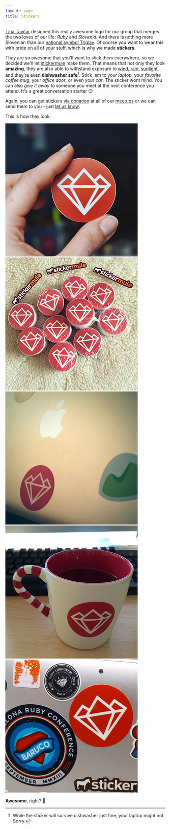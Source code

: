 ```yaml
---
layout: page
title: Stickers
---
```


[Tina Tavčar](http://www.tinatavcar.com/) designed this really awesome logo for our group that merges the two loves of our life: *Ruby* and *Slovenia*. And there is nothing more Slovenian than our [national symbol Triglav](http://en.wikipedia.org/wiki/Triglav#National_symbol). Of course you want to wear this with pride on all of your stuff, which is why we made **stickers**.

They are so awesome that you'll want to stick them everywhere, so we decided we'll let [stickermule](http://www.stickermule.com/unlock?ref_id=0576840701) make them. That means that not only they look **amazing**, they are also able to withstand exposure to [wind, rain, sunlight, and they're even **dishwasher safe**](http://fast.wistia.net/embed/iframe/knj2iwmum4?autoPlay=true)[^1]. Stick 'em to your *laptop*, your *favorite coffee mug*, your *office door*, or even your *car*. The sticker wont mind. You can also *give it away* to someone you meet at the next conference you attend. It's a great conversation starter :wink:

Again, you can get stickers [via donation](/donations) at all of our [meetups](http://www.meetup.com/RubySlovenia/) or we can send them to you - just [let us know](mailto:info@rug.si).

This is how they look:

<div class="gallery">
  <a href="https://twitter.com/tinatavcar/status/459288507614507008" target="_blank">
    <img src="/assets/img/srug_sticker_tina.jpg" alt="Slovenia RUG sticker">
  </a>
  <a href="http://instagram.com/p/nGH1vKLC4k/" target="_blank">
    <img src="/assets/img/srug_stickers.jpg" alt="Slovenia RUG stickers" class="last">
  </a>
</div>
<div class="gallery">
  <a href="https://twitter.com/mojcamars/status/459784621497262080" target="_blank">
    <img src="/assets/img/srug_sticker_mojca.jpg" alt="Slovenia RUG sticker on a laptop">
  </a>
  <a href="https://twitter.com/mr_foto/status/461411290968514560" target="_blank">
    <img src="/assets/img/srug_sticker_miha.jpg" alt="Slovenia RUG sticker on a mug" class="last">
  </a>
</div>
<div class="gallery">
  <a href="https://twitter.com/ruby_burgers/status/463944101830737922" target="_blank">
    <img src="/assets/img/srug_sticker_rubyburgers.jpg" alt="Slovenia RUG sticker on the Rubyburgers laptop's bottom">
  </a>
</div>

**Awesome**, right? :tada:

[^1]: While the sticker will survive dishwasher just fine, your laptop might not. Sorry.
